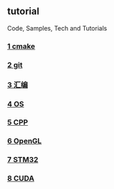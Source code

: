 tutorial
---

Code, Samples, Tech and Tutorials

### [1 cmake](./cmake/README.md) 

### [2 git](./git/README.md)

### [3 汇编](./as/README.md)

### [4 OS](./os/README.md)

### [5 CPP](./cpp/README.md)

### [6 OpenGL](./OpenGL/README.md)

### [7 STM32](./STM/README.md)
### [8 CUDA](./cuda/README.md)
